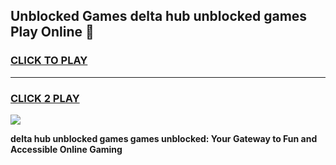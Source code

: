 
## Unblocked Games delta hub unblocked games Play Online 👋
<h3>
<a href="https://news.freeplayer.one?title=delta_hub_unblocked_games&ref=17F">CLICK TO PLAY</a></h3>
<hr>

<h3>
<a href="https://news.freeplayer.one?title=delta_hub_unblocked_games&ref=17F">CLICK 2 PLAY</a>
  
</h3>

<a href="https://news.freeplayer.one?title=delta_hub_unblocked_games&ref=17F/"><img src="https://clearcache.store/games.png"></a>


**delta hub unblocked games games unblocked: Your Gateway to Fun and Accessible Online Gaming**

